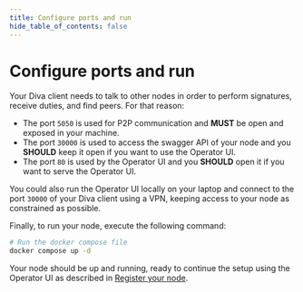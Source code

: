 ```yaml
---
title: Configure ports and run
hide_table_of_contents: false
---
```


# Configure ports and run

Your Diva client needs to talk to other nodes in order to perform signatures, receive duties, and find peers. For that reason:

- The port `5050` is used for P2P communication and **MUST** be open and exposed in your machine.
- The port `30000` is used to access the swagger API of your node and you **SHOULD** keep it open if you want to use the Operator UI.
- The port `80` is used by the Operator UI and you **SHOULD** open it if you want to serve the Operator UI.

You could also run the Operator UI locally on your laptop and connect to the port `30000` of your Diva client using a VPN, keeping access to your node as constrained as possible.

Finally, to run your node, execute the following command:

```bash
# Run the docker compose file
docker compose up -d
```

Your node should be up and running, ready to continue the setup using the Operator UI as described in [Register your node](/testnet/setup).
